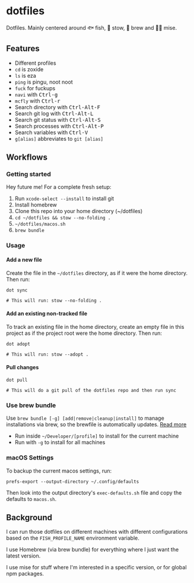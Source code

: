 # dotfiles

Dotfiles. Mainly centered around 🐟 fish, 🐐 stow, 🍺 brew and 🧑‍🍳 mise.

## Features

- Different profiles
- `cd` is zoxide
- `ls` is eza
- `ping` is pingu, noot noot
- `fuck` for fuckups
- `navi` with <kbd>Ctrl-g</kbd>
- `mcfly` with <kbd>Ctrl-r</kbd>
- Search directory with <kbd>Ctrl-Alt-F</kbd>
- Search git log with <kbd>Ctrl-Alt-L</kbd>
- Search git status with <kbd>Ctrl-Alt-S</kbd>
- Search processes with <kbd>Ctrl-Alt-P</kbd>
- Search variables with <kbd>Ctrl-V</kbd>
- `g[alias]` abbreviates to `git [alias]`

## Workflows

### Getting started

Hey future me! For a complete fresh setup:

1. Run `xcode-select --install` to install git
2. Install homebrew
3. Clone this repo into your home directory (~/dotfiles)
4. `cd ~/dotfiles && stow --no-folding .`
5. `~/dotfiles/macos.sh`
6. `brew bundle`

### Usage

#### Add a new file

Create the file in the `~/dotfiles` directory, as if it were the home directory. Then run:

```console
dot sync

# This will run: stow --no-folding .
```

#### Add an existing non-tracked file

To track an existing file in the home directory, create an empty file in this project as if the project root were the home directory. Then run:

```console
dot adopt

# This will run: stow --adopt .
```

#### Pull changes

```console
dot pull

# This will do a git pull of the dotfiles repo and then run sync
```

### Use brew bundle

Use `brew bundle [-g] [add|remove|cleanup|install]` to manage installations via brew, so the brewfile is automatically updates. [Read more][brew]

- Run inside `~/Developer/[profile]` to install for the current machine
- Run with `-g` to install for all machines

[brew]: https://docs.brew.sh/Manpage#bundle-subcommand

### macOS Settings

To backup the current macos settings, run:

```console
prefs-export --output-directory ~/.config/defaults
```

Then look into the output directory's `exec-defaults.sh` file and copy the defaults to `macos.sh`.

## Background

I can run those dotfiles on different machines with different configurations based on the `FISH_PROFILE_NAME` environment variable.

I use Homebrew (via brew bundle) for everything where I just want the latest version.

I use mise for stuff where I'm interested in a specific version, or for global npm packages.